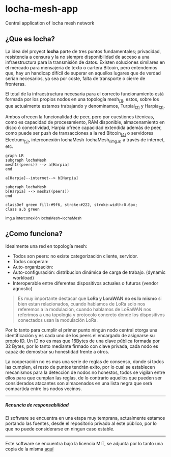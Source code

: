 # locha-mesh-app
Central application of locha mesh network

## ¿Que es locha?

La  idea del proyect **locha** parte de tres puntos fundamentales; privacidad, resistencia a censura y la no siempre disponibilidad de acceso a una infraestructura para la transmisión de datos.
Existen soluciones similares en el mercado para mensajería de texto o cartera Bitcoin, pero entendemos que, hay un handicap difícil de superar en aquellos lugares que de verdad serían necesarios, ya sea por coste, falta de transporte o cierre de fronteras.

El total de la infraestructura necesaria para el correcto funcionamiento está formada por los propios nodos en una topología mesh<sub>[(1)](https://en.wikipedia.org/wiki/Mesh_networking)</sub>, estos, sobre los que actualmente estamos trabajando y denominamos, Turpial<sub>[(2)](https://)</sub> y Harpia<sub>[(3)](https://)</sub>.

Ambos ofrecen la funcionalidad de peer, pero por cuestiones técnicas, como es capacidad de procesamiento, RAM disponible, almacenamiento en disco ó conectividad, Harpia ofrece capacidad extendida además de peer, como puede ser push de transacciones a la red Bitcoin<sub>[(4)](https://)</sub> o servidores Electrum<sub>[(5)](https://)</sub>, interconexión lochaMesh-lochaMesh<sub>(img.a)</sub> a través de internet, etc.
```mermaid
graph LR
subgraph lochaMesh
mesh1((peers)) --> a[Harpia]
end

a[Harpia]--internet--> b[Harpia]

subgraph lochaMesh
b[Harpia] --> mesh2((peers))
end

classDef green fill:#9f6, stroke:#222, stroke-width:0.6px;
class a,b green

```
<sup>img.a interconexión lochaMesh~lochaMesh</sup>

## ¿Como funciona?
Idealmente una red en topología mesh:
- Todos son peers: no existe categorización cliente, servidor.
- Todos cooperan:
- Auto-organización:
- Auto-configuración: distribucion dinámica de carga de trabajo. (dynamic workload)
- Interoperable entre diferentes dispositivos actuales o futuros (vendor agnostic)

> Es muy importante destacar que **LoRa y LoraWAN** **no es lo mismo** si bien estan relacionados, cuando hablamos de LoRa solo nos referemos a la modulación, cuando hablamos de LoRaWAN nos referimos a una topología y protocolo concreto donde los dispositivos conectados usan la modulación LoRa. 

Por lo tanto para cumplir el primer punto ningún nodo central otorga una identificación y es cada uno de los peers el encargado de asignarse su propio ID.
Un ID no es mas que 16Bytes de una clave pública formada por 32 Bytes, por lo tanto mediante firmado con clave privada, cada nodo es capaz de demostrar su honestidad frente a otros.

La cooperación no es mas una serie de reglas de consenso, donde si todos las cumplen, el resto de puntos tendrán exito, por lo cual se establecen mecanismos para la detección de nodos no honestos, todos se vigilan entre ellos para que cumplan las reglas, de lo contrario aquellos que pueden ser considerados atacantes son almacenados en una lista negra que será compartida entre los nodos vecinos.


---
##### Renuncia de responsabilidad
El software se encuentra en una etapa muy temprana, actualmente estamos portando las fuentes,
desde el repositorio privado al este público, por lo que no puede considerarse en ningun caso estable.

***

Este software se encuentra bajo la licencia MIT, se adjunta por lo tanto una copia de la misma [aquí](https://github.com/btcven/locha-mesh-app/blob/master/LICENSE)
 
